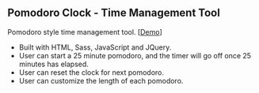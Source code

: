 ## Pomodoro Clock - Time Management Tool

Pomodoro style time management tool. [[Demo](https://www.maosen-chen.me/projects/pomodoro-clock/)]
- Built with HTML, Sass, JavaScript and JQuery.
- User can start a 25 minute pomodoro, and the timer will go off once 25 minutes has elapsed.
- User can reset the clock for next pomodoro.
-  User can customize the length of each pomodoro.


